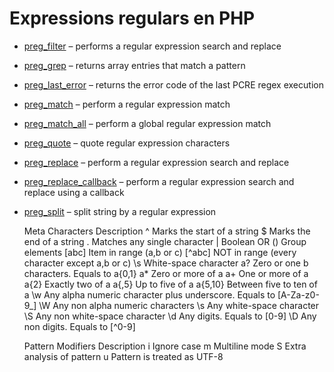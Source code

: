 # Expressions regulars en PHP

  - [preg\_filter](http://www.php.net/manual/en/function.preg-filter.php) – performs a regular expression search and replace
  - [preg\_grep](http://www.php.net/manual/en/function.preg-grep.php) – returns array entries that match a pattern
  - [preg\_last\_error](http://www.php.net/manual/en/function.preg-last-error.php) – returns the error code of the last PCRE regex execution
  - [preg\_match](http://www.php.net/manual/en/function.preg-match.php) – perform a regular expression match
  - [preg\_match\_all](http://www.php.net/manual/en/function.preg-match-all.php) – perform a global regular expression match
  - [preg\_quote](http://www.php.net/manual/en/function.preg-quote.php) – quote regular expression characters
  - [preg\_replace](http://www.php.net/manual/en/function.preg-replace.php) – perform a regular expression search and replace
  - [preg\_replace\_callback](http://www.php.net/manual/en/function.preg-replace-callback.php) – perform a regular expression search and replace using a callback
  - [preg\_split](http://www.php.net/manual/en/function.preg-split.php) – split string by a regular expression

    Meta Characters
        Description
    ^   Marks the start of a string
    $   Marks the end of a string
    .   Matches any single character
    |   Boolean OR
    ()  Group elements
    [abc]   Item in range (a,b or c)
    [^abc]  NOT in range (every character except a,b or c)
    \s  White-space character
    a?  Zero or one b characters. Equals to a{0,1}
    a*  Zero or more of a
    a+  One or more of a
    a{2}    Exactly two of a
    a{,5}   Up to five of a
    a{5,10}     Between five to ten of a
    \w  Any alpha numeric character plus underscore. Equals to [A-Za-z0-9_]
    \W  Any non alpha numeric characters
    \s  Any white-space character
    \S  Any non white-space character
    \d  Any digits. Equals to [0-9]
    \D  Any non digits. Equals to [^0-9]
    
    
    Pattern Modifiers
        Description
    i   Ignore case
    m   Multiline mode
    S   Extra analysis of pattern
    u   Pattern is treated as UTF-8
